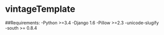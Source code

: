 vintageTemplate
===============
##Requirements:
	-Python >=3.4
	-Django 1.6
	-Pillow >=2.3
	-unicode-slugify
	-south >= 0.8.4
